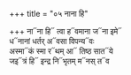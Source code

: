 +++
title = "०५ नाना हि"

+++
ना᳓ना हि᳓ त्वा ह᳓वमाना ज᳓ना इमे᳓  
ध᳓नानां धर्तर् अ᳓वसा विपन्य᳓वः  
अस्मा᳓कं स्मा र᳓थम् आ᳓ तिष्ठ सात᳓ये  
जइ᳓त्रं हि᳓ इन्द्र नि᳓भृतम् म᳓नस् त᳓व